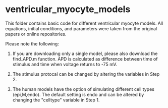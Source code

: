 # ventricular_myocyte_models

This folder contains basic code for different ventricular myocyte models. All equations, initial conditions, and parameters were taken from the original papers or online repositories. 

Please note the following:
1) If you are downloading only a single model, please also download the find_APD.m function. 
APD is calculated as difference between time of stimulus and time when voltage returns to -75 mV. 

2) The stimulus protocal can be changed by altering the variables in Step 2. 

3) The human models have the option of simulating different cell types (epi,M,endo). The default setting is endo and can be altered by changing the "celltype" variable in Step 1. 
